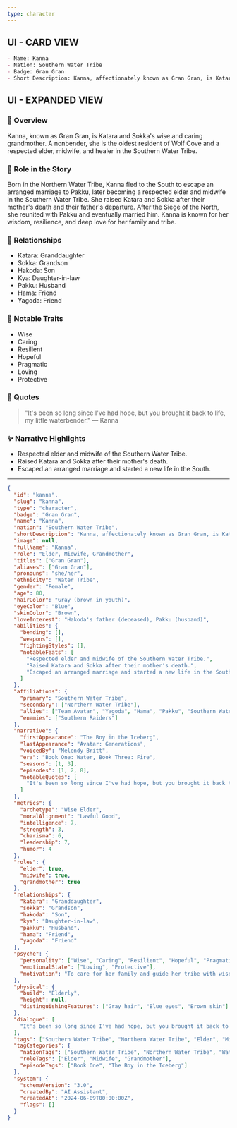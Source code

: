 ```yaml
---
type: character
---
```


## UI - CARD VIEW

```md
- Name: Kanna
- Nation: Southern Water Tribe
- Badge: Gran Gran
- Short Description: Kanna, affectionately known as Gran Gran, is Katara and Sokka's wise and loving grandmother in the Southern Water Tribe.
```

## UI - EXPANDED VIEW

### 📖 Overview

Kanna, known as Gran Gran, is Katara and Sokka's wise and caring grandmother. A nonbender, she is the oldest resident of Wolf Cove and a respected elder, midwife, and healer in the Southern Water Tribe.

### 🧩 Role in the Story

Born in the Northern Water Tribe, Kanna fled to the South to escape an arranged marriage to Pakku, later becoming a respected elder and midwife in the Southern Water Tribe. She raised Katara and Sokka after their mother's death and their father's departure. After the Siege of the North, she reunited with Pakku and eventually married him. Kanna is known for her wisdom, resilience, and deep love for her family and tribe.

### 🤝 Relationships

- Katara: Granddaughter
- Sokka: Grandson
- Hakoda: Son
- Kya: Daughter-in-law
- Pakku: Husband
- Hama: Friend
- Yagoda: Friend

### 🌟 Notable Traits

- Wise
- Caring
- Resilient
- Hopeful
- Pragmatic
- Loving
- Protective

### 💬 Quotes

> "It's been so long since I've had hope, but you brought it back to life, my little waterbender."
> — Kanna

### ✨ Narrative Highlights

- Respected elder and midwife of the Southern Water Tribe.
- Raised Katara and Sokka after their mother's death.
- Escaped an arranged marriage and started a new life in the South.

---
```json
{
  "id": "kanna",
  "slug": "kanna",
  "type": "character",
  "badge": "Gran Gran",
  "name": "Kanna",
  "nation": "Southern Water Tribe",
  "shortDescription": "Kanna, affectionately known as Gran Gran, is Katara and Sokka's wise and loving grandmother in the Southern Water Tribe.",
  "image": null,
  "fullName": "Kanna",
  "role": "Elder, Midwife, Grandmother",
  "titles": ["Gran Gran"],
  "aliases": ["Gran Gran"],
  "pronouns": "she/her",
  "ethnicity": "Water Tribe",
  "gender": "Female",
  "age": 80,
  "hairColor": "Gray (brown in youth)",
  "eyeColor": "Blue",
  "skinColor": "Brown",
  "loveInterest": "Hakoda's father (deceased), Pakku (husband)",
  "abilities": {
    "bending": [],
    "weapons": [],
    "fightingStyles": [],
    "notableFeats": [
      "Respected elder and midwife of the Southern Water Tribe.",
      "Raised Katara and Sokka after their mother's death.",
      "Escaped an arranged marriage and started a new life in the South."
    ]
  },
  "affiliations": {
    "primary": "Southern Water Tribe",
    "secondary": ["Northern Water Tribe"],
    "allies": ["Team Avatar", "Yagoda", "Hama", "Pakku", "Southern Water Tribe", "Northern Water Tribe"],
    "enemies": ["Southern Raiders"]
  },
  "narrative": {
    "firstAppearance": "The Boy in the Iceberg",
    "lastAppearance": "Avatar: Generations",
    "voicedBy": "Melendy Britt",
    "era": "Book One: Water, Book Three: Fire",
    "seasons": [1, 3],
    "episodes": [1, 2, 8],
    "notableQuotes": [
      "It's been so long since I've had hope, but you brought it back to life, my little waterbender."
    ]
  },
  "metrics": {
    "archetype": "Wise Elder",
    "moralAlignment": "Lawful Good",
    "intelligence": 7,
    "strength": 3,
    "charisma": 6,
    "leadership": 7,
    "humor": 4
  },
  "roles": {
    "elder": true,
    "midwife": true,
    "grandmother": true
  },
  "relationships": {
    "katara": "Granddaughter",
    "sokka": "Grandson",
    "hakoda": "Son",
    "kya": "Daughter-in-law",
    "pakku": "Husband",
    "hama": "Friend",
    "yagoda": "Friend"
  },
  "psyche": {
    "personality": ["Wise", "Caring", "Resilient", "Hopeful", "Pragmatic"],
    "emotionalState": ["Loving", "Protective"],
    "motivation": "To care for her family and guide her tribe with wisdom."
  },
  "physical": {
    "build": "Elderly",
    "height": null,
    "distinguishingFeatures": ["Gray hair", "Blue eyes", "Brown skin"]
  },
  "dialogue": [
    "It's been so long since I've had hope, but you brought it back to life, my little waterbender."
  ],
  "tags": ["Southern Water Tribe", "Northern Water Tribe", "Elder", "Midwife", "Grandmother", "Book One", "The Boy in the Iceberg"],
  "tagCategories": {
    "nationTags": ["Southern Water Tribe", "Northern Water Tribe", "Water Tribe"],
    "roleTags": ["Elder", "Midwife", "Grandmother"],
    "episodeTags": ["Book One", "The Boy in the Iceberg"]
  },
  "system": {
    "schemaVersion": "3.0",
    "createdBy": "AI Assistant",
    "createdAt": "2024-06-09T00:00:00Z",
    "flags": []
  }
}
